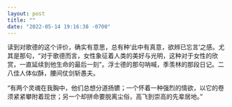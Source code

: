 ```yaml
---
layout: post
title: ""
date: "2022-05-14 19:16:38 -0700"
---
```


读到对歌德的这个评价，确实有意思，总有种‘此中有真意，欲辨已忘言’之感。尤其是那句，“对于歌德而言，女性象征着人类的美好与光明，这种对于女性的欣赏，一直延续到他生命的最后一刻”。浮士德的那句呐喊，季羡林的那段日记。二八佳人体似酥，腰间仗剑斩愚夫。

“有两个灵魂在我胸中，他们总想分道扬镳；一个怀着一种强烈的情欲，以它的卷须紧紧攀附着现世；另一个却拼命要脱离尘俗，高飞到崇高的先辈居地。”

